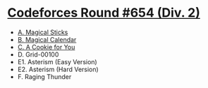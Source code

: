 # [Codeforces Round #654 (Div. 2)](https://codeforces.com/contest/1371)

- [A. Magical Sticks](https://github.com/wingkwong/codeforces/blob/master/contests/1371/A.cpp)
- [B. Magical Calendar](https://github.com/wingkwong/codeforces/blob/master/contests/1371/B.cpp)
- [C. A Cookie for You](https://github.com/wingkwong/codeforces/blob/master/contests/1371/C.cpp)
- D. Grid-00100
- E1. Asterism (Easy Version)
- E2. Asterism (Hard Version)
- F. Raging Thunder